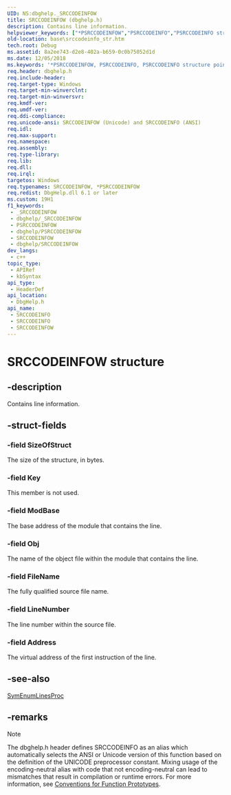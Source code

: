 ```yaml
---
UID: NS:dbghelp._SRCCODEINFOW
title: SRCCODEINFOW (dbghelp.h)
description: Contains line information.
helpviewer_keywords: ["*PSRCCODEINFOW","PSRCCODEINFO","PSRCCODEINFO structure pointer","SRCCODEINFO","SRCCODEINFO structure","SRCCODEINFOW","_SRCCODEINFO","_SRCCODEINFOW","base.srccodeinfo_str","dbghelp/PSRCCODEINFO","dbghelp/SRCCODEINFO","dbghelp/SRCCODEINFOW"]
old-location: base\srccodeinfo_str.htm
tech.root: Debug
ms.assetid: 8a2ee743-d2e8-402a-b659-0c0b75052d1d
ms.date: 12/05/2018
ms.keywords: '*PSRCCODEINFOW, PSRCCODEINFO, PSRCCODEINFO structure pointer, SRCCODEINFO, SRCCODEINFO structure, SRCCODEINFOW, _SRCCODEINFO, _SRCCODEINFOW, base.srccodeinfo_str, dbghelp/PSRCCODEINFO, dbghelp/SRCCODEINFO, dbghelp/SRCCODEINFOW'
req.header: dbghelp.h
req.include-header: 
req.target-type: Windows
req.target-min-winverclnt: 
req.target-min-winversvr: 
req.kmdf-ver: 
req.umdf-ver: 
req.ddi-compliance: 
req.unicode-ansi: SRCCODEINFOW (Unicode) and SRCCODEINFO (ANSI)
req.idl: 
req.max-support: 
req.namespace: 
req.assembly: 
req.type-library: 
req.lib: 
req.dll: 
req.irql: 
targetos: Windows
req.typenames: SRCCODEINFOW, *PSRCCODEINFOW
req.redist: DbgHelp.dll 6.1 or later
ms.custom: 19H1
f1_keywords:
 - _SRCCODEINFOW
 - dbghelp/_SRCCODEINFOW
 - PSRCCODEINFOW
 - dbghelp/PSRCCODEINFOW
 - SRCCODEINFOW
 - dbghelp/SRCCODEINFOW
dev_langs:
 - c++
topic_type:
 - APIRef
 - kbSyntax
api_type:
 - HeaderDef
api_location:
 - DbgHelp.h
api_name:
 - SRCCODEINFO
 - SRCCODEINFO
 - SRCCODEINFOW
---
```


# SRCCODEINFOW structure


## -description

Contains line information.

## -struct-fields

### -field SizeOfStruct

The size of the structure, in bytes.

### -field Key

This member is not used.

### -field ModBase

The base address of the module that contains the line.

### -field Obj

The name of the object file within the module that contains the line.

### -field FileName

The fully qualified source file name.

### -field LineNumber

The line number within the source file.

### -field Address

The virtual address of the first instruction of the line.

## -see-also

<a href="https://docs.microsoft.com/windows/desktop/api/dbghelp/nc-dbghelp-psym_enumlines_callback">SymEnumLinesProc</a>

## -remarks

> [!NOTE]
> The dbghelp.h header defines SRCCODEINFO as an alias which automatically selects the ANSI or Unicode version of this function based on the definition of the UNICODE preprocessor constant. Mixing usage of the encoding-neutral alias with code that not encoding-neutral can lead to mismatches that result in compilation or runtime errors. For more information, see [Conventions for Function Prototypes](/windows/win32/intl/conventions-for-function-prototypes).

